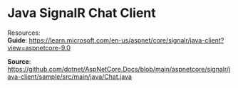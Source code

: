 # Java SignalR Chat Client

Resources:  
**Guide**:
https://learn.microsoft.com/en-us/aspnet/core/signalr/java-client?view=aspnetcore-9.0

**Source**:
https://github.com/dotnet/AspNetCore.Docs/blob/main/aspnetcore/signalr/java-client/sample/src/main/java/Chat.java